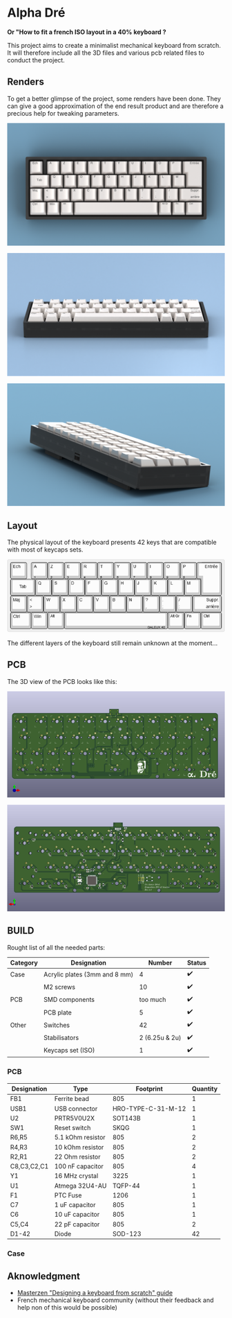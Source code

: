 # Alpha Dré

__Or "How to fit a french ISO layout in a 40% keyboard ?__

This project aims to create a minimalist mechanical keyboard from scratch. It will therefore include all the 3D files and various pcb related files to conduct the project.

## Renders

To get a better glimpse of the project, some renders have been done. They can give a good approximation of the end result product and are therefore a precious help for tweaking parameters.

![alpha_dre_render1](renders/acrylic_case_top.png)

![alpha_dre_render2](renders/acrylic_case_front.png)

![alpha_dre_render3](renders/acrylic_case_back.png)

## Layout

The physical layout of the keyboard presents 42 keys that are compatible with most of keycaps sets.

![alpha_dre_layout](docs/alpha_dre_layout.png)

The different layers of the keyboard still remain unknown at the moment...

## PCB

The 3D view of the PCB looks like this:

![pcb_front](docs/alpha_dre_pcb_top.png)

![pcb_back](docs/alpha_dre_pcb_bottom.png)

## BUILD

Rought list of all the needed parts:

| Category | Designation | Number | Status |
|----------|-------------|--------|--------|
| Case     | Acrylic plates (3mm and 8 mm) | 4 | :heavy_check_mark:
|          | M2 screws   | 10 | :heavy_check_mark: |
| PCB      | SMD components | too much | :heavy_check_mark: |
|          | PCB plate   | 5 | :heavy_check_mark: |
| Other    | Switches    | 42 | :heavy_check_mark: |
|          | Stabilisators | 2 (6.25u & 2u) | :heavy_check_mark: |
|          | Keycaps set (ISO) | 1 | :heavy_check_mark: |


### PCB

|Designation|Type             |Footprint         |Quantity|
|-----------|-----------------|------------------|--------|
|FB1        |Ferrite bead     |805               |1       |
|USB1       |USB connector    |HRO-TYPE-C-31-M-12|1       |
|U2         |PRTR5V0U2X       |SOT143B           |1       |
|SW1        |Reset switch     |SKQG              |1       |
|R6,R5      |5.1 kOhm resistor|805               |2       |
|R4,R3      |10 kOhm resistor |805               |2       |
|R2,R1      |22 Ohm resistor  |805               |2       |
|C8,C3,C2,C1|100 nF capacitor |805               |4       |
|Y1         |16 MHz crystal   |3225              |1       |
|U1         |Atmega 32U4-AU   |TQFP-44           |1       |
|F1         |PTC Fuse         |1206              |1       |
|C7         |1 uF capacitor   |805               |1       |
|C6         |10 uF capacitor  |805               |1       |
|C5,C4      |22 pF capacitor  |805               |2       |
|D1-42      |Diode            |SOD-123           |42      |


### Case



## Aknowledgment

- [Masterzen "Designing a keyboard from scratch" guide](https://www.masterzen.fr/2020/05/03/designing-a-keyboard-part-1/)
- French mechanical keyboard community (without their feedback and help non of this would be possible)